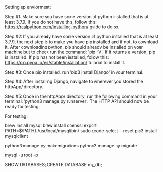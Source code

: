 Setting up enviorment:

Step #1:
Make sure you have some version of python installed that is at least 3.7.9. If you do not have this, follow this: https://realpython.com/installing-python/ guide to do so.

Step #2:
If you already have some version of python installed that is at least 3.7.9, the next step is to make you have pip installed and if not, to download it. After downloading python, pip should already be installed on your machine but to check run the command: 'pip -V'. If it returns a version, pip is installed. If pip has not been installed, follow this: https://pip.pypa.io/en/stable/installation/ tutorial to install it.

Step #3:
Once pip installed, run 'pip3 install Django' in your terminal.

Step #4:
After installing Django, navigate to wherever you stored the httpApp/ directory.

Step #5:
Once in the httpApp/ directory, run the following command in your terminal: 'python3 manage.py runserver'. The HTTP API should now be ready for testing.

For testing:

brew install mysql
brew install openssl
export PATH=${PATH}:/usr/local/mysql/bin/
sudo xcode-select --reset
pip3 install mysqlclient

python3 manage.py makemigrations
python3 manage.py migrate

mysql -u root -p

SHOW DATABASES;
CREATE DATABASE my_db;
